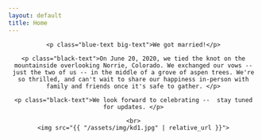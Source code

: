 ```yaml
---
layout: default
title: Home
---
```


<div style="text-align: center">
  <div id="home-page-text">

    <p class="blue-text big-text">We got married!</p>

    <p class="black-text">On June 20, 2020, we tied the knot on the mountainside overlooking Norrie, Colorado. We exchanged our vows -- just the two of us -- in the middle of a grove of aspen trees. We're so thrilled, and can't wait to share our happiness in-person with family and friends once it's safe to gather. </p>

    <p class="black-text">We look forward to celebrating --  stay tuned for updates. </p>

    <br>
    <img src="{{ "/assets/img/kd1.jpg" | relative_url }}">

  </div>
</div>
